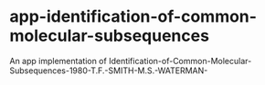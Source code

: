 # app-identification-of-common-molecular-subsequences
An app implementation of Identification-of-Common-Molecular-Subsequences-1980-T.F.-SMITH-M.S.-WATERMAN-
